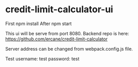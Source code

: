 # credit-limit-calculator-ui

First npm install
After npm start

This ui will be serve from port 8080. 
Backend repo is here: https://github.com/ercane/credit-limit-calculator

Server address can be changed from webpack.config.js file.

Test username: test password: test



